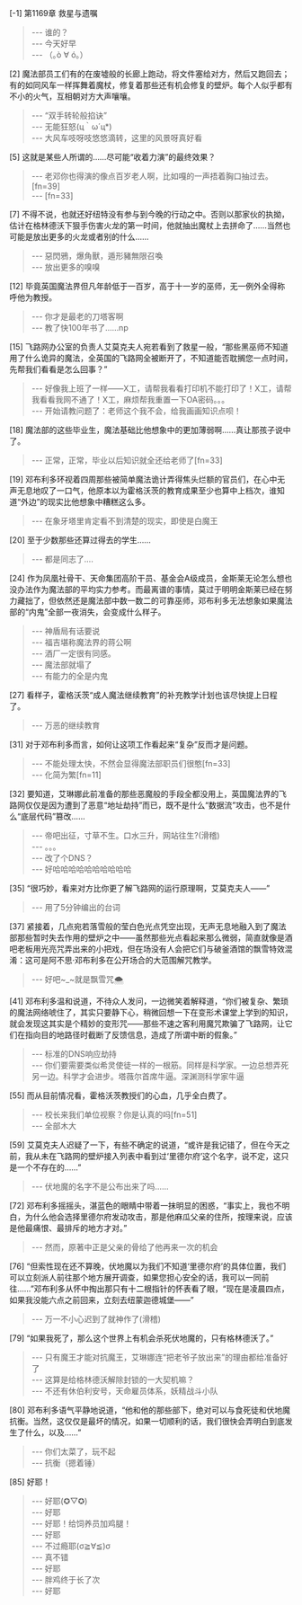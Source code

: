 
[-1] 第1169章 救星与遗嘱
>--- 谁的？<br>
>--- 今天好早<br>
>--- （｡ò ∀ ó｡）<br>

[2] 魔法部员工们有的在废墟般的长廊上跑动，将文件塞给对方，然后又跑回去；有的如同风车一样挥舞着魔杖，修复着那些还有机会修复的壁炉。每个人似乎都有不小的火气，互相朝对方大声嚷嚷。
>--- “双手转轮般掐诀”<br>
>--- 无能狂怒(ц｀ω´ц*)<br>
>--- 大风车吱呀吱悠悠滴转，这里的风景呀真好看<br>

[5] 这就是某些人所谓的……尽可能“收着力演”的最终效果？
>--- 老邓你也得演的像点百岁老人啊，比如嘎的一声捂着胸口抽过去。[fn=39]<br>
>--- [fn=33]<br>

[7] 不得不说，也就还好纽特没有参与到今晚的行动之中。否则以那家伙的执拗，估计在格林德沃下狠手伤害火龙的第一时间，他就抽出魔杖上去拼命了……当然也可能是放出更多的火龙或者别的什么……
>--- 惡閃鴉，爆角獸，遁形豬無限召喚<br>
>--- 放出更多的嗅嗅<br>

[12] 毕竟英国魔法界但凡年龄低于一百岁，高于十一岁的巫师，无一例外全得称呼他为教授。
>--- 你才是最老的刀塔客啊<br>
>--- 教了快100年书了……np<br>

[15] 飞路网办公室的负责人艾莫克夫人宛若看到了救星一般，“那些黑巫师不知道用了什么诡异的魔法，全英国的飞路网全被断开了，不知道能否耽搁您一点时间，先帮我们看看是怎么回事？”
>--- 好像我上班了一样——X工，请帮我看看打印机不能打印了！X工，请帮我看看我网不通了！X工，麻烦帮我重置一下OA密码。。。<br>
>--- 开始请教问题了：老师这个我不会，给我画画知识点呗！<br>

[18] 魔法部的这些毕业生，魔法基础比他想象中的更加薄弱啊……真让那孩子说中了。
>--- 正常，正常，毕业以后知识就全还给老师了[fn=33]<br>

[19] 邓布利多环视着四周那些被简单魔法诡计弄得焦头烂额的官员们，在心中无声无息地叹了一口气，他原本以为霍格沃茨的教育成果至少也算中上档次，谁知道“外边”的现实比他想象中糟糕这么多。
>--- 在象牙塔里肯定看不到清楚的现实，即使是白魔王<br>

[20] 至于少数那些还算过得去的学生……
>--- 都是同志了....<br>

[24] 作为凤凰社骨干、天命集团高阶干员、基金会A级成员，金斯莱无论怎么想也没办法作为魔法部的平均实力参考。而最离谱的事情，莫过于明明金斯莱已经在努力藏拙了，但依然还是魔法部中数一数二的可靠巫师，邓布利多无法想象如果魔法部的“内鬼”全部一夜消失，会变成什么样子。
>--- 神盾局有话要说<br>
>--- 福吉堪称魔法界的蒋公啊<br>
>--- 酒厂一定很有同感。<br>
>--- 魔法部就塌了<br>
>--- 有能力的全是内鬼<br>

[27] 看样子，霍格沃茨“成人魔法继续教育”的补充教学计划也该尽快提上日程了。
>--- 万恶的继续教育<br>

[31] 对于邓布利多而言，如何让这项工作看起来“复杂”反而才是问题。
>--- 不能处理太快，不然会显得魔法部职员们很憨[fn=33]<br>
>--- 化简为繁[fn=11]<br>

[32] 要知道，艾琳娜此前准备的那些恶魔般的手段全都没用上，英国魔法界的飞路网仅仅是因为遭到了恶意“地址劫持”而已，既不是什么“数据流”攻击，也不是什么“底层代码”篡改……
>--- 帝吧出征，寸草不生。口水三升，网站往生?(滑稽)<br>
>--- 。。。<br>
>--- 改了个DNS？<br>
>--- 好哈哈哈哈哈哈哈哈哈哈<br>

[35] “很巧妙，看来对方比你更了解飞路网的运行原理啊，艾莫克夫人——”
>--- 用了5分钟编出的台词<br>

[37] 紧接着，几点宛若落雪般的莹白色光点凭空出现，无声无息地融入到了魔法部那些暂时失去作用的壁炉之中——虽然那些光点看起来那么微弱，简直就像是酒吧老板用光亮咒弄出来的小把戏，但在场没有人会把它们与破釜酒馆的飘雪特效混淆：这可是阿不思·邓布利多在公开场合的大范围解咒教学。
>--- 好吧~_~就是飘雪咒🌨️<br>

[41] 邓布利多温和说道，不待众人发问，一边微笑着解释道，“你们被复杂、繁琐的魔法网络唬住了，其实只要静下心，稍微回想一下在变形术课堂上学到的知识，就会发现这其实是个精妙的变形咒——那些不速之客利用魔咒欺骗了飞路网，让它们在指向目的地路径时截断了反馈信息，造成了所谓中断的假象。”
>--- 标准的DNS响应劫持<br>
>--- 你们要需要类似希灵使徒一样的一根筋。同样是科学家。一边总想弄死另一边。科学才会进步。塔薇尔首席牛逼。深渊测科学家牛逼<br>

[55] 而从目前情况看，霍格沃茨教授们的心血，几乎全白费了。
>--- 校长来我们单位视察？你是认真的吗[fn=51]<br>
>--- 全部木大<br>

[59] 艾莫克夫人迟疑了一下，有些不确定的说道，“或许是我记错了，但在今天之前，我从未在飞路网的壁炉接入列表中看到过‘里德尔府’这个名字，说不定，这只是一个不存在的……”
>--- 伏地魔的名字不是公布出来了吗……<br>

[72] 邓布利多摇摇头，湛蓝色的眼睛中带着一抹明显的困惑，“事实上，我也不明白，为什么他会选择里德尔府发动攻击，那是他麻瓜父亲的住所，按理来说，应该是他最痛恨、最排斥的地方才对。”
>--- 然而，原著中正是父亲的骨给了他再来一次的机会<br>

[76] “但索性现在还不算晚，伏地魔以为我们不知道‘里德尔府’的具体位置，我们可以立刻派人前往那个地方展开调查，如果您担心安全的话，我可以一同前往……”邓布利多从怀中掏出那只有十二根指针的怀表看了眼，“现在是凌晨四点，如果我没能六点之前回来，立刻去纽蒙迦德城堡——”
>--- 万一不小心迟到了就神作了(滑稽)<br>

[79] “如果我死了，那么这个世界上有机会杀死伏地魔的，只有格林德沃了。”
>--- 只有魔王才能对抗魔王，艾琳娜连“把老爷子放出来”的理由都给准备好了<br>
>--- 这算是给格林德沃解除封锁的一大契机嘛？<br>
>--- 不还有休伯利安号，天命雇员体系，妖精战斗小队<br>

[80] 邓布利多语气平静地说道，“他和他的那些部下，绝对可以与食死徒和伏地魔抗衡。当然，这仅仅是最坏的情况，如果一切顺利的话，我们很快会弄明白到底发生了什么，以及……”
>--- 你们太菜了，玩不起<br>
>--- 抗衡（摁着锤）<br>

[85] 好耶！
>--- 好耶(✪▽✪)<br>
>--- 好耶<br>
>--- 好耶！给饲养员加鸡腿！<br>
>--- 好耶<br>
>--- 不过瘾耶(σ≧∀≦)σ<br>
>--- 真不错<br>
>--- 好耶<br>
>--- 胖鸡终于长了次<br>
>--- 好耶<br>
